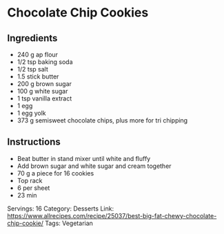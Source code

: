 # Chocolate Chip Cookies
## Ingredients
- 240 g ap flour
- 1/2 tsp baking soda
- 1/2 tsp salt
- 1.5 stick butter
- 200 g brown sugar
- 100 g white sugar
- 1 tsp vanilla extract
- 1 egg
- 1 egg yolk
- 373 g semisweet chocolate chips, plus more for tri chipping
## Instructions
- Beat butter in stand mixer until white and fluffy
- Add brown sugar and white sugar and cream together
- 70 g a piece for 16 cookies
- Top rack
- 6 per sheet
- 23 min

Servings: 16
Category: Desserts
Link: https://www.allrecipes.com/recipe/25037/best-big-fat-chewy-chocolate-chip-cookie/
Tags: Vegetarian
